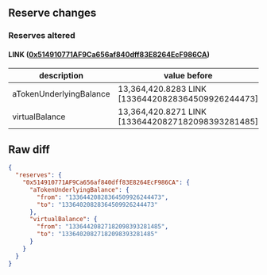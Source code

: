## Reserve changes

### Reserves altered

#### LINK ([0x514910771AF9Ca656af840dff83E8264EcF986CA](https://etherscan.io/address/0x514910771AF9Ca656af840dff83E8264EcF986CA))

| description | value before | value after |
| --- | --- | --- |
| aTokenUnderlyingBalance | 13,364,420.8283 LINK [13364420828364509926244473] | 13,364,020.8283 LINK [13364020828364509926244473] |
| virtualBalance | 13,364,420.8271 LINK [13364420827182098393281485] | 13,364,020.8271 LINK [13364020827182098393281485] |


## Raw diff

```json
{
  "reserves": {
    "0x514910771AF9Ca656af840dff83E8264EcF986CA": {
      "aTokenUnderlyingBalance": {
        "from": "13364420828364509926244473",
        "to": "13364020828364509926244473"
      },
      "virtualBalance": {
        "from": "13364420827182098393281485",
        "to": "13364020827182098393281485"
      }
    }
  }
}
```